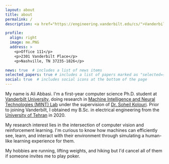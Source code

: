 ```yaml
---
layout: about
title: about
permalink: /
description: <a href="https://engineering.vanderbilt.edu/cs/">Vanderbilt University, Department of Computer Science</a>.

profile:
  align: right
  image: me.PNG
  address: >
    <p>Office 111</p>
    <p>2301 Vanderbilt Place</p>
    <p>Nashville, TN 37235-1826</p>

news: true  # includes a list of news items
selected_papers: true # includes a list of papers marked as "selected={true}"
social: true  # includes social icons at the bottom of the page
---
```


My name is Ali Abbasi. I'm a first-year computer science Ph.D. student at <a href="https://www.vanderbilt.edu/">Vanderbilt University</a>, doing research in <a href="https://mint-vu.github.io/">Machine Intelligence and Neural Technologies (MINT) Lab</a> under the supervision of <a href="https://skolouri.github.io/">Dr. Soheil Kolouri</a>. Prior to joining Vanderbilt, I obtained my B.Sc. in electrical engineering from the <a href="https://ut.ac.ir/en">University of Tehran</a> in 2020. 

My research interest lies in the intersection of computer vision and reinforcement learning. I'm curious to know how machines can efficiently see, learn, and interact with their environment through simulating a human-like learning experience for them. 

My hobbies are running, lifting weights, and hiking but I'd cancel all of them if someone invites me to play poker.
